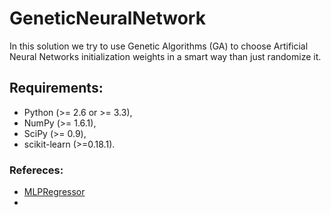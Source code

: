 # GeneticNeuralNetwork
In this solution we try to use Genetic Algorithms (GA) to choose Artificial Neural Networks initialization weights in a smart way than just randomize it.

## Requirements:
* Python (>= 2.6 or >= 3.3),
* NumPy (>= 1.6.1),
* SciPy (>= 0.9),
* scikit-learn (>=0.18.1).



### Refereces:
* [MLPRegressor](http://scikit-learn.org/stable/modules/generated/sklearn.neural_network.MLPRegressor.html)
* 
